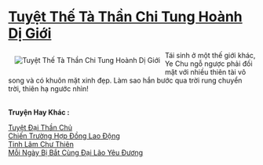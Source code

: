 <a href="https://truyenwiki.net/tuyet-the-ta-than-chi-tung-hoanh-di-gioi.35056/" title="Tuyệt Thế Tà Thần Chi Tung Hoành Dị Giới"><h1>Tuyệt Thế Tà Thần Chi Tung Hoành Dị Giới</h1></a><div style="display:table"><img align="right" style="float: left; padding: 10px;" src="https://truyenwiki.net/a/img/str/src/35056.jpg" alt="Tuyệt Thế Tà Thần Chi Tung Hoành Dị Giới">Tái sinh ở một thế giới khác, Ye Chu ngỗ ngược phải đối mặt với nhiều thiên tài vô song và có khuôn mặt xinh đẹp. Làm sao hắn bước qua trời rung chuyển trời, thiên hạ ngước nhìn!</div><p><br><b>Truyện Hay Khác :</b></p><a href="https://truyenwiki.net/tuyet-dai-than-chu.41140/" alt="Tuyệt Đại Thần Chủ">Tuyệt Đại Thần Chủ</a><br/><a href="https://github.com/nownovels/wikidich/tree/master/truyenhay/35400" alt="Chiến Trường Hợp Đồng Lao Động">Chiến Trường Hợp Đồng Lao Động</a><br/><a href="https://github.com/nownovels/wikidich/tree/master/truyenhay/35597" alt="Tinh Lâm Chư Thiên">Tinh Lâm Chư Thiên</a><br/><a href="https://github.com/nownovels/wikidich/tree/master/truyenhay/35127" alt="Mỗi Ngày Bị Bắt Cùng Đại Lão Yêu Đương">Mỗi Ngày Bị Bắt Cùng Đại Lão Yêu Đương</a><br/>